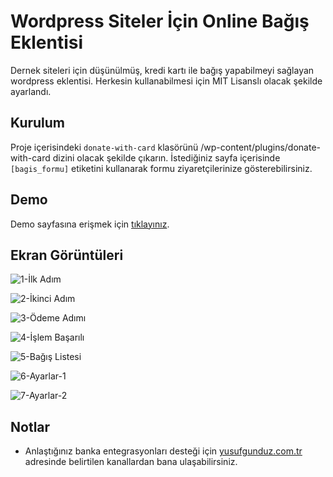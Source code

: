 # Wordpress Siteler İçin Online Bağış Eklentisi

Dernek siteleri için düşünülmüş, kredi kartı ile bağış yapabilmeyi sağlayan wordpress eklentisi.
Herkesin kullanabilmesi için MIT Lisanslı olacak şekilde ayarlandı. 

## Kurulum
Proje içerisindeki ```donate-with-card``` klasörünü /wp-content/plugins/donate-with-card dizini olacak şekilde çıkarın.
İstediğiniz sayfa içerisinde ```[bagis_formu]``` etiketini kullanarak formu ziyaretçilerinize gösterebilirsiniz.

## Demo
Demo sayfasına erişmek için [tıklayınız](http://yusufgunduz.com.tr/online-bagis-demo/index.php/2018/07/17/merhaba-dunya/).

## Ekran Görüntüleri

![1-İlk Adım](http://yusufgunduz.com.tr/online-bagis-demo/wp-content/uploads/2018/07/1-ilkadim.png)
 
![2-İkinci Adım](http://yusufgunduz.com.tr/online-bagis-demo/wp-content/uploads/2018/07/2-ikinciadim.png)

![3-Ödeme Adımı](http://yusufgunduz.com.tr/online-bagis-demo/wp-content/uploads/2018/07/3-odemeadimi.png)

![4-İşlem Başarılı](http://yusufgunduz.com.tr/online-bagis-demo/wp-content/uploads/2018/07/success.png)

![5-Bağış Listesi](http://yusufgunduz.com.tr/online-bagis-demo/wp-content/uploads/2018/07/4-bagislistesi.png)

![6-Ayarlar-1](http://yusufgunduz.com.tr/online-bagis-demo/wp-content/uploads/2018/07/5-ayarlar1.png)

![7-Ayarlar-2](http://yusufgunduz.com.tr/online-bagis-demo/wp-content/uploads/2018/07/6-ayarlar2.png)

## Notlar
*  Anlaştığınız banka entegrasyonları desteği için [yusufgunduz.com.tr](http://www.yusufgunduz.com.tr) adresinde belirtilen kanallardan bana ulaşabilirsiniz.
